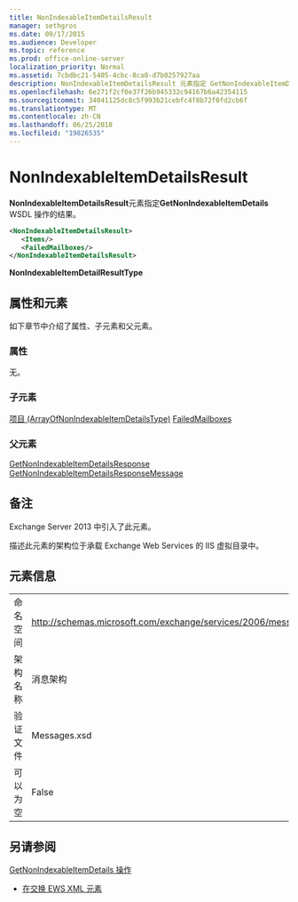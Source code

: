 ```yaml
---
title: NonIndexableItemDetailsResult
manager: sethgros
ms.date: 09/17/2015
ms.audience: Developer
ms.topic: reference
ms.prod: office-online-server
localization_priority: Normal
ms.assetid: 7cbdbc21-5405-4cbc-8ca0-d7b0257927aa
description: NonIndexableItemDetailsResult 元素指定 GetNonIndexableItemDetails WSDL 操作的结果。
ms.openlocfilehash: 6e271f2cf0e37f26b945332c94167b6a42354115
ms.sourcegitcommit: 34041125dc8c5f993b21cebfc4f8b72f0fd2cb6f
ms.translationtype: MT
ms.contentlocale: zh-CN
ms.lasthandoff: 06/25/2018
ms.locfileid: "19826535"
---
```

# <a name="nonindexableitemdetailsresult"></a>NonIndexableItemDetailsResult

**NonIndexableItemDetailsResult**元素指定**GetNonIndexableItemDetails** WSDL 操作的结果。 
  
```XML
<NonIndexableItemDetailsResult>
   <Items/>
   <FailedMailboxes/>
</NonIndexableItemDetailsResult>
```

 **NonIndexableItemDetailResultType**
## <a name="attributes-and-elements"></a>属性和元素

如下章节中介绍了属性、子元素和父元素。
  
### <a name="attributes"></a>属性

无。
  
### <a name="child-elements"></a>子元素

[项目 (ArrayOfNonIndexableItemDetailsType)](items-arrayofnonindexableitemdetailstype.md) [FailedMailboxes](failedmailboxes.md)
  
### <a name="parent-elements"></a>父元素

[GetNonIndexableItemDetailsResponse](getnonindexableitemdetailsresponse.md) [GetNonIndexableItemDetailsResponseMessage](getnonindexableitemdetailsresponsemessage.md)
  
## <a name="remarks"></a>备注

Exchange Server 2013 中引入了此元素。
  
描述此元素的架构位于承载 Exchange Web Services 的 IIS 虚拟目录中。
  
## <a name="element-information"></a>元素信息

|||
|:-----|:-----|
|命名空间  <br/> |http://schemas.microsoft.com/exchange/services/2006/messages  <br/> |
|架构名称  <br/> |消息架构  <br/> |
|验证文件  <br/> |Messages.xsd  <br/> |
|可以为空  <br/> |False  <br/> |
   
## <a name="see-also"></a>另请参阅



[GetNonIndexableItemDetails 操作](getnonindexableitemdetails-operation.md)


- [在交换 EWS XML 元素](ews-xml-elements-in-exchange.md)

